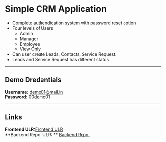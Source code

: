 # Simple CRM Application

  - Complete authendication system with password reset option
  - Four levels of Users
      - Admin
      - Manager
      - Employee
      - View Only
  - Can user create Leads, Contacts, Service Request.
  - Leads and Service Request has different status

***
## Demo Dredentials

**Username:** demo01@mail.in  
**Password:** 00demo01

***
## Links

**Frontend ULR:**[Frontend ULR](https://delightful-chebakia-cc2aef.netlify.app)  
**Backend Repo. ULR: ** [Backend Repo.](https://github.com/Joshua10roys/crm_app_backend)
